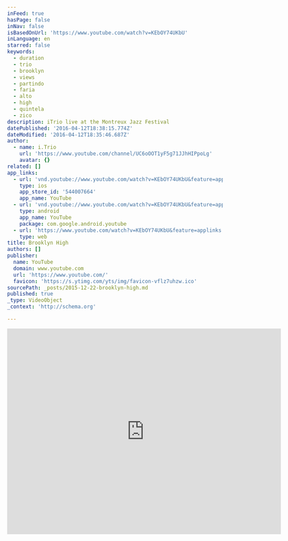 ```yaml
---
inFeed: true
hasPage: false
inNav: false
isBasedOnUrl: 'https://www.youtube.com/watch?v=KEbOY74UKbU'
inLanguage: en
starred: false
keywords:
  - duration
  - trio
  - brooklyn
  - views
  - partindo
  - faria
  - alto
  - high
  - quintela
  - zico
description: iTrio live at the Montreux Jazz Festival
datePublished: '2016-04-12T18:38:15.774Z'
dateModified: '2016-04-12T18:35:46.687Z'
author:
  - name: i.Trio
    url: 'https://www.youtube.com/channel/UC6oOOT1yF5g71JJhHIPpoLg'
    avatar: {}
related: []
app_links:
  - url: 'vnd.youtube://www.youtube.com/watch?v=KEbOY74UKbU&feature=applinks'
    type: ios
    app_store_id: '544007664'
    app_name: YouTube
  - url: 'vnd.youtube://www.youtube.com/watch?v=KEbOY74UKbU&feature=applinks'
    type: android
    app_name: YouTube
    package: com.google.android.youtube
  - url: 'https://www.youtube.com/watch?v=KEbOY74UKbU&feature=applinks'
    type: web
title: Brooklyn High
authors: []
publisher:
  name: YouTube
  domain: www.youtube.com
  url: 'https://www.youtube.com/'
  favicon: 'https://s.ytimg.com/yts/img/favicon-vflz7uhzw.ico'
sourcePath: _posts/2015-12-22-brooklyn-high.md
published: true
_type: VideoObject
_context: 'http://schema.org'

---
```

<iframe src="https://cdn.embedly.com/widgets/media.html?src=https%3A%2F%2Fwww.youtube.com%2Fembed%2FKEbOY74UKbU%3Ffeature%3Doembed&amp;url=https%3A%2F%2Fwww.youtube.com%2Fwatch%3Fv%3DKEbOY74UKbU&amp;image=https%3A%2F%2Fi.ytimg.com%2Fvi%2FKEbOY74UKbU%2Fhqdefault.jpg&amp;key=b7d04c9b404c499eba89ee7072e1c4f7&amp;type=text%2Fhtml&amp;schema=youtube" width="640" height="480" scrolling="no" frameborder="0" allowfullscreen="allowfullscreen" style=""></iframe>